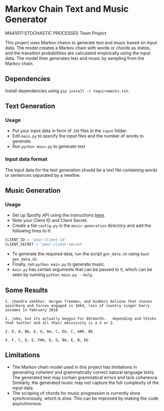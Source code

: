 # Markov Chain Text and Music Generator

MA41017:STOCHASTIC PROCESSES Team Project

This project uses Markov chains to generate text and music based on input data. The model creates a Markov chain with words or chords as states, and the transition probabilities are calculated empirically using the input data. The model then generates text and music by sampling from the Markov chain.

## Dependencies
Install dependencies using `pip install -r requirements.txt`.

## Text Generation

### Usage 
- Put your input data in form of .txt files in the `input` folder.
- Edit `main.py` to specify the input files and the number of words to generate.
- Run `python main.py` to generate text

### Input data format
The input data for the text generation should be a text file containing words or sentences separated by a newline. 

## Music Generation

### Usage
- Set up Spotify API using the instructions [here](https://developer.spotify.com/documentation/web-api).
- Note your Client ID and Client Secret.
- Create a file `config.py` in the `music-generation` directory and add the following lines to it:
```py
CLIENT_ID = 'your-client-id'
CLIENT_SECRET = 'your-client-secret'
```
- To generate the required data, run the script `gen_data.sh` using `bash gen_data.sh`.
- Finally, run `python main.py` to generate music.
- `main.py` has certain arguments that can be passed to it, which can be seen by running `python main.py --help`.



## Some Results
```
1. chandra shekhar. morgan freeman, and biebers believe that steven spielberg and forces engaged in 1664, loss of country singer harry assumes in february 2018

2. joke, but its actually beggin for $8/month.   depending and thinks that twitter and all their emissivity is a 3 or 2.

3. D, A, Bm, E, G, Am, C, Em, C, A#9, Bb

4. F, C, D, E, F#m, D, G, Bm, E, B, Eb
```

## Limitations

- The Markov chain model used in this project has limitations in generating coherent and grammatically correct natural language texts. The generated text may contain grammatical errors and lack coherence. Similarly, the generated music may not capture the full complexity of the input data.
- The scraping of chords for music progression is currently done synchronously, which is slow. This can be improved by making the code asynchronous.